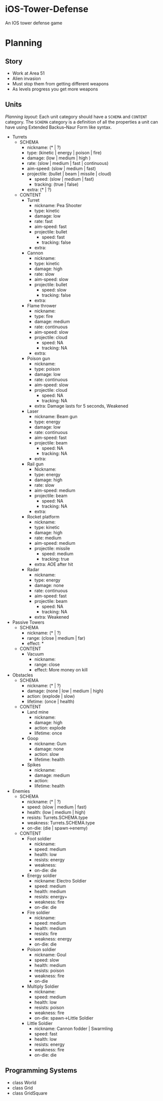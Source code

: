 # iOS-Tower-Defense
An IOS tower defense game

# Planning
## Story
- Work at Area 51
- Alien invasion
- Must stop them from getting different weapons
- As levels progress you get more weapons

## Units
*Planning layout:* Each unit category should have a `SCHEMA` and `CONTENT`
category. The `SCHEMA` category is a definition of all the properties a unit
can have using Extended Backus–Naur Form like syntax.

- Turrets
  - SCHEMA
    - nickname: (* | ?)
    - type: (kinetic | energy | poison | fire)
    - damage: (low | medium | high )
    - rate: (slow | medium | fast | continuous)
    - aim-speed: (slow | medium | fast)
    - projectile: (bullet | beam | missile | cloud)
      - speed: (slow | medium | fast)
      - tracking: (true | false)
    - extra: (* | ?)
  - CONTENT
    - Turret
      - nickname: Pea Shooter
      - type: kinetic
      - damage: low
      - rate: fast
      - aim-speed: fast
      - projectile: bullet
        - speed: fast
        - tracking: false
      - extra:
    - Cannon
      - nickname:
      - type: kinetic
      - damage: high
      - rate: slow
      - aim-speed: slow
      - projectile: bullet
        - speed: slow
        - tracking: false
      - extra:
    - Flame thrower
      - nickname:
      - type: fire
      - damage: medium
      - rate: continuous
      - aim-speed: slow
      - projectile: cloud
        - speed: NA
        - tracking: NA
      - extra:
    - Poison gun
      - nickname:
      - type: poison
      - damage: low
      - rate: continuous
      - aim-speed: slow
      - projectile: cloud
        - speed: NA
        - tracking: NA
      - extra: Damage lasts for 5 seconds, Weakened
    - Laser
      - nickname: Beam gun
      - type: energy
      - damage: low
      - rate: continuous
      - aim-speed: fast
      - projectile: beam
        - speed: NA
        - tracking: NA
      - extra:
    - Rail gun
      - Nickname:
      - type: energy
      - damage: high
      - rate: slow
      - aim-speed: medium
      - projectile: beam
        - speed: NA
        - tracking: NA
      - extra:
    - Rocket platform
      - nickname:
      - type: kinetic
      - damage: high
      - rate: medium
      - aim-speed: medium
      - projectile: missile
        - speed: medium
        - tracking: true
      - extra: AOE after hit
    - Radar
      - nickname:
      - type: energy
      - damage: none
      - rate: continuous
      - aim-speed: fast
      - projectile: beam
        - speed: NA
        - tracking: NA
      - extra: Weakened
- Passive Towers
  - SCHEMA
    - nickname: (* | ?)
    - range: (close | medium | far)
    - effect: *
  - CONTENT
    - Vacuum
      - nickname:
      - range: close
      - effect: More money on kill
- Obstacles
  - SCHEMA
    - nickname: (* | ?)
    - damage: (none | low | medium | high)
    - action: (explode | slow)
    - lifetime: (once | health)
  - CONTENT
    - Land mine
      - nickname:
      - damage: high
      - action: explode
      - lifetime: once
    - Goop
      - nickname: Gum
      - damage: none
      - action: slow
      - lifetime: health
    - Spikes
      - nickname:
      - damage: medium
      - action:
      - lifetime: health
- Enemies
  - SCHEMA
    - nickname: (* | ?)
    - speed: (slow | medium | fast)
    - health: (low | medium | high)
    - resists: Turrets.SCHEMA.type
    - weakness: Turrets.SCHEMA.type
    - on-die: (die | spawn->enemy)
  - CONTENT
    - Foot soldier
      - nickname:
      - speed: medium
      - health: low
      - resists: energy
      - weakness:
      - on-die: die
    - Energy soldier
      - nickname: Electro Soldier
      - speed: medium
      - health: medium
      - resists: energy+
      - weakness: fire
      - on-die: die
    - Fire soldier
      - nickname:
      - speed: medium
      - health: medium
      - resists: fire
      - weakness: energy
      - on-die: die
    - Poison soldier
      - nickname: Goul
      - speed: slow
      - health: medium
      - resists: poison
      - weakness: fire
      - on-die
    - Multiply Soldier
      - nickname:
      - speed: medium
      - health: low
      - resists: poison
      - weakness: fire
      - on-die: spawn->Little Soldier
    - Little Soldier
      - nickname: Cannon fodder | Swarmling
      - speed: fast
      - health: low
      - resists: energy
      - weakness: fire
      - on-die: die
## Programming Systems
- class World
- class Grid
- class GridSquare
